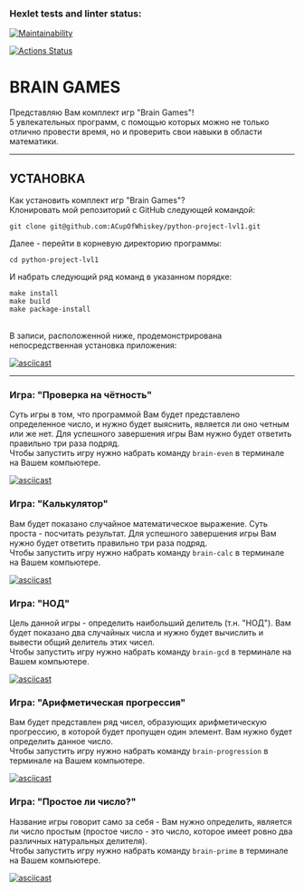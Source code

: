 ### Hexlet tests and linter status:

[![Maintainability](https://api.codeclimate.com/v1/badges/91008122f184390e5e46/maintainability)](https://codeclimate.com/github/ACupOfWhiskey/python-project-lvl1/maintainability)

[![Actions Status](https://github.com/ACupOfWhiskey/python-project-lvl1/workflows/hexlet-check/badge.svg)](https://github.com/ACupOfWhiskey/python-project-lvl1/actions)

# BRAIN GAMES
Представляю Вам комплект игр "Brain Games"! <br>5 увлекательных программ, с помощью которых можно не только отлично провести время, но и проверить свои навыки в области математики.
____
## УСТАНОВКА
Как установить комплект игр "Brain Games"?
<br>Клонировать мой репозиторий с GitHub следующей командой:
```
git clone git@github.com:ACupOfWhiskey/python-project-lvl1.git
```
Далее - перейти в корневую директорию программы:
```
cd python-project-lvl1
```
И набрать следующий ряд команд в указанном порядке:
```
make install
make build
make package-install
```
<br>В записи, расположенной ниже, продемонстрирована непосредственная установка приложения:

[![asciicast](https://asciinema.org/a/SDDN0Jy0lmL2SFNwBlQeDaHmG.svg)](https://asciinema.org/a/SDDN0Jy0lmL2SFNwBlQeDaHmG)
____
### Игра: "Проверка на чётность"
Суть игры в том, что программой Вам будет представлено определенное число, и нужно будет выяснить, является ли оно четным или же нет. Для успешного завершения игры Вам нужно будет ответить правильно три раза подряд. <br>Чтобы запустить игру нужно набрать команду `brain-even` в терминале на Вашем компьютере.

[![asciicast](https://asciinema.org/a/Sun7f12QWEYvAvKWw39hWM6HL.svg)](https://asciinema.org/a/Sun7f12QWEYvAvKWw39hWM6HL)


### Игра: "Калькулятор"
Вам будет показано случайное математическое выражение. Суть проста - посчитать результат. Для успешного завершения игры Вам нужно будет ответить правильно три раза подряд. <br>Чтобы запустить игру нужно набрать команду `brain-calc` в терминале на Вашем компьютере.

[![asciicast](https://asciinema.org/a/q7McZ3XoNsAeq42AdLumJ87bf.svg)](https://asciinema.org/a/q7McZ3XoNsAeq42AdLumJ87bf)


### Игра: "НОД"
Цель данной игры - определить наибольший делитель (т.н. "НОД"). Вам будет показано два случайных числа и нужно будет вычислить и вывести общий делитель этих чисел. <br>Чтобы запустить игру нужно набрать команду `brain-gcd` в терминале на Вашем компьютере.

[![asciicast](https://asciinema.org/a/MGNDWILMlnkt3le6atpluyAhA.svg)](https://asciinema.org/a/MGNDWILMlnkt3le6atpluyAhA)


### Игра: "Арифметическая прогрессия"
Вам будет представлен ряд чисел, образующих арифметическую прогрессию, в которой будет пропущен один элемент. Вам нужно будет определить данное число. <br>Чтобы запустить игру нужно набрать команду `brain-progression` в терминале на Вашем компьютере.

[![asciicast](https://asciinema.org/a/xTYZXlmSxm3K2wt9yucmdJREC.svg)](https://asciinema.org/a/xTYZXlmSxm3K2wt9yucmdJREC)


### Игра: "Простое ли число?"
Название игры говорит само за себя - Вам нужно определить, является ли число простым (простое число - это число, которое имеет ровно два различных натуральных делителя). <br>Чтобы запустить игру нужно набрать команду `brain-prime` в терминале на Вашем компьютере.

[![asciicast](https://asciinema.org/a/x0DQsUR4xFgzhOGYBypuwBkS4.svg)](https://asciinema.org/a/x0DQsUR4xFgzhOGYBypuwBkS4)